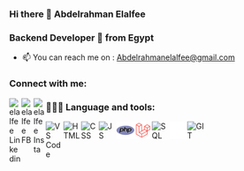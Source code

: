 ### Hi there 👋 Abdelrahman Elalfee

### Backend Developer 🚀 from Egypt

- 📫 You can reach me on : Abdelrahmanelalfee@gmail.com

### Connect with me:

[<img align='left' alt='elalfee Linkedin' width='22px' src='https://www.svgrepo.com/show/354000/linkedin-icon.svg'/>][linkedin]
[<img align='left' alt='elalfee FB' width='22px' src='https://www.svgrepo.com/show/431621/facebook.svg'/>][fb]
[<img align='left' alt='elalfee Insta' width='22px' src='https://www.svgrepo.com/show/349410/instagram.svg'/>][instagram]

### 👨🏻‍💻 Language and tools:

[<img align='left' alt='VS Code' width='32px' src='https://camo.githubusercontent.com/5fa137d222dde7b69acd22c6572a065ce3656e6ffa1f5e88c1b5c7a935af3cc6/68747470733a2f2f63646e2e6a7364656c6976722e6e65742f67682f64657669636f6e732f64657669636f6e2f69636f6e732f7673636f64652f7673636f64652d6f726967696e616c2e737667'/>][github]
[<img align='left' alt='HTML' width='32px' src='https://camo.githubusercontent.com/da7acacadecf91d6dc02efcd2be086bb6d78ddff19a1b7a0ab2755a6fda8b1e9/68747470733a2f2f63646e2e6a7364656c6976722e6e65742f67682f64657669636f6e732f64657669636f6e2f69636f6e732f68746d6c352f68746d6c352d6f726967696e616c2e737667'/>][github]
[<img align='left' alt='CSS' width='32px' src='https://camo.githubusercontent.com/2e496d4bfc6f753ddca87b521ce95c88219f77800212ffa6d4401ad368c82170/68747470733a2f2f63646e2e6a7364656c6976722e6e65742f67682f64657669636f6e732f64657669636f6e2f69636f6e732f637373332f637373332d6f726967696e616c2e737667'/>][github]
[<img align='left' alt='JS' width='32px' src='https://camo.githubusercontent.com/442c452cb73752bb1914ce03fce2017056d651a2099696b8594ddf5ccc74825e/68747470733a2f2f63646e2e6a7364656c6976722e6e65742f67682f64657669636f6e732f64657669636f6e2f69636f6e732f6a6176617363726970742f6a6176617363726970742d6f726967696e616c2e737667'/>][github]
[<img align='left' alt='PHP' width='32px' src='https://raw.githubusercontent.com/github/explore/80688e429a7d4ef2fca1e82350fe8e3517d3494d/topics/php/php.png'/>][github]
[<img align='left' alt='Laravel' width='32px' src='https://raw.githubusercontent.com/github/explore/80688e429a7d4ef2fca1e82350fe8e3517d3494d/topics/laravel/laravel.png'/>][github]
[<img align='left' alt='SQL' width='32px' src='https://camo.githubusercontent.com/2582ec2237a3a1fbd34e9b57332b72be27a7facb32abe7c2335e5f86e5f457a8/68747470733a2f2f63646e2e6a7364656c6976722e6e65742f67682f64657669636f6e732f64657669636f6e2f69636f6e732f6d7973716c2f6d7973716c2d6f726967696e616c2e737667'/>][github]
[<img align='left' alt='Terminal' width='32px' src='https://raw.githubusercontent.com/codeSTACKr/codeSTACKr/master/img/terminal-dark.svg'/>][github]
[<img align='left' alt='GIT' width='32px' src='https://camo.githubusercontent.com/dc9e7e657b4cd5ba7d819d1a9ce61434bd0ddbb94287d7476b186bd783b62279/68747470733a2f2f63646e2e6a7364656c6976722e6e65742f67682f64657669636f6e732f64657669636f6e2f69636f6e732f6769742f6769742d6f726967696e616c2e737667'/>][github]

[linkedin]: https://www.linkedin.com/in/abdelrahman-elalfee/
[fb]: https://www.facebook.com/aelalfee
[instagram]: https://www.instagram.com/abdelrahman_elalfee/
[github]: https://github.com/AbdelrahmanElalfee
